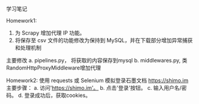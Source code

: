 学习笔记

Homework1:
1. 为 Scrapy 增加代理 IP 功能。
2. 将保存至 csv 文件的功能修改为保持到 MySQL，并在下载部分增加异常捕获和处理机制

主要修改
a. pipelines.py， 将获取的内容保存到mysql
b. middlewares.py, 类RandomHttpProxyMiddleware增加代理


Homework2:
使用 requests 或 Selenium 模拟登录石墨文档 https://shimo.im
主要步骤：
a. 访问'https://shimo.im'。
b. 点击'登录'按钮。
c. 输入用户名/密码。
d. 登录成功后，获取cookies。